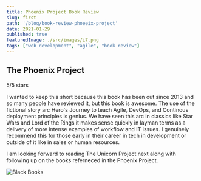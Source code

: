 ```yaml
---
title: Phoenix Project Book Review
slug: first
path: '/blog/book-review-phoeeix-project'
date: 2021-01-29
published: true
featuredImage: ./src/images/i7.png
tags: ["web development", "agile", "book review"]
---
```


## The Phoenix Project
5/5 stars

I wanted to keep this short because this book has been out since 2013 and so many people have reviewed it, but this book is awesome. The use of the fictional story arc Hero's Journey to teach Agile, DevOps, and Continous deployment principles is genius. We have seen this arc in classics like Star Wars and Lord of the Rings it makes sense quickly in layman terms as a delivery of more intense examples of workflow and IT issues. I genuinely recommend this for those early in their career in tech in development or outside of it like in sales or human resources.  

I am looking forward to reading The Unicorn Project next along with following up on the books referneced in the Phoenix Project.

![Black Books](http://gph.is/2cTgTqZ)

